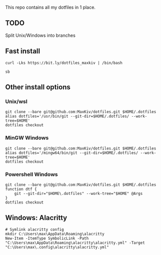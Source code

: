 This repo contains all my dotfiles in 1 place.

## TODO
Split Unix/Windows into branches

## Fast install

	curl -Lks https://bit.ly/dotfiles_maxkiv | /bin/bash
	
	sb

## Other install options
### Unix/wsl

	git clone --bare git@github.com:MaxKiv/dotfiles.git $HOME/.dotfiles
	alias dotfiles='/usr/bin/git --git-dir=$HOME/.dotfiles/ --work-tree=$HOME'
	dotfiles checkout
	
### MinGW Windows

	git clone --bare git@github.com:MaxKiv/dotfiles.git $HOME/.dotfiles
	alias dotfiles='/mingw64/bin/git --git-dir=$HOME/.dotfiles/ --work-tree=$HOME'
	dotfiles checkout

### Powershell Windows

	git clone --bare git@github.com:MaxKiv/dotfiles.git $HOME/.dotfiles
	function dtf {
 		git --git-dir="$HOME\.dotfiles" --work-tree="$HOME" @Args
	}
	dotfiles checkout


## Windows: Alacritty

	# Symlink alacritty config
	mkdir C:\Users\max\AppData\Roaming\alacritty
	New-Item -ItemType SymbolicLink -Path "C:\Users\max\AppData\Roaming\alacritty\alacritty.yml" -Target "C:\Users\max\.config\alacritty\alacritty.yml"

